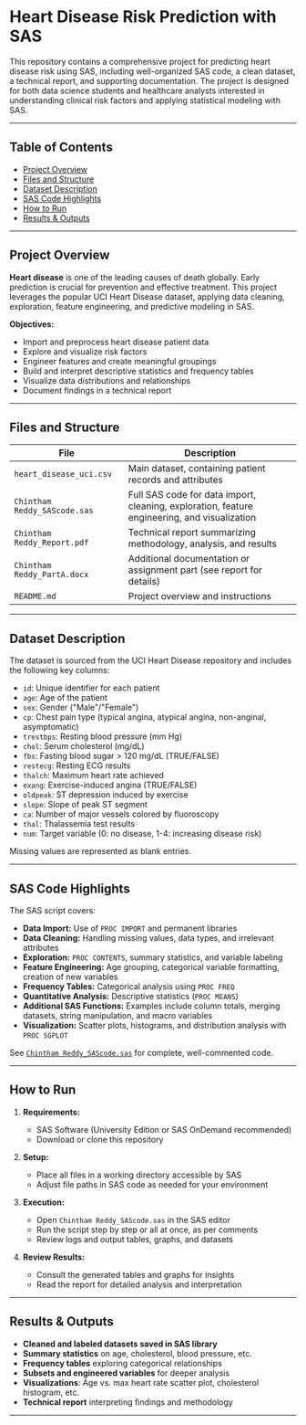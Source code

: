 # Heart Disease Risk Prediction with SAS

This repository contains a comprehensive project for predicting heart disease risk using SAS, including well-organized SAS code, a clean dataset, a technical report, and supporting documentation. The project is designed for both data science students and healthcare analysts interested in understanding clinical risk factors and applying statistical modeling with SAS.

---

## Table of Contents

- [Project Overview](#project-overview)
- [Files and Structure](#files-and-structure)
- [Dataset Description](#dataset-description)
- [SAS Code Highlights](#sas-code-highlights)
- [How to Run](#how-to-run)
- [Results & Outputs](#results--outputs)

---

## Project Overview

**Heart disease** is one of the leading causes of death globally. Early prediction is crucial for prevention and effective treatment. This project leverages the popular UCI Heart Disease dataset, applying data cleaning, exploration, feature engineering, and predictive modeling in SAS.

**Objectives:**
- Import and preprocess heart disease patient data
- Explore and visualize risk factors
- Engineer features and create meaningful groupings
- Build and interpret descriptive statistics and frequency tables
- Visualize data distributions and relationships
- Document findings in a technical report

---

## Files and Structure

| File | Description |
|------|-------------|
| `heart_disease_uci.csv` | Main dataset, containing patient records and attributes |
| `Chintham Reddy_SAScode.sas` | Full SAS code for data import, cleaning, exploration, feature engineering, and visualization |
| `Chintham Reddy_Report.pdf` | Technical report summarizing methodology, analysis, and results |
| `Chintham Reddy_PartA.docx` | Additional documentation or assignment part (see report for details) |
| `README.md` | Project overview and instructions |

---

## Dataset Description

The dataset is sourced from the UCI Heart Disease repository and includes the following key columns:

- `id`: Unique identifier for each patient
- `age`: Age of the patient
- `sex`: Gender ("Male"/"Female")
- `cp`: Chest pain type (typical angina, atypical angina, non-anginal, asymptomatic)
- `trestbps`: Resting blood pressure (mm Hg)
- `chol`: Serum cholesterol (mg/dL)
- `fbs`: Fasting blood sugar > 120 mg/dL (TRUE/FALSE)
- `restecg`: Resting ECG results
- `thalch`: Maximum heart rate achieved
- `exang`: Exercise-induced angina (TRUE/FALSE)
- `oldpeak`: ST depression induced by exercise
- `slope`: Slope of peak ST segment
- `ca`: Number of major vessels colored by fluoroscopy
- `thal`: Thalassemia test results
- `num`: Target variable (0: no disease, 1-4: increasing disease risk)

Missing values are represented as blank entries.

---

## SAS Code Highlights

The SAS script covers:

- **Data Import:** Use of `PROC IMPORT` and permanent libraries
- **Data Cleaning:** Handling missing values, data types, and irrelevant attributes
- **Exploration:** `PROC CONTENTS`, summary statistics, and variable labeling
- **Feature Engineering:** Age grouping, categorical variable formatting, creation of new variables
- **Frequency Tables:** Categorical analysis using `PROC FREQ`
- **Quantitative Analysis:** Descriptive statistics (`PROC MEANS`)
- **Additional SAS Functions:** Examples include column totals, merging datasets, string manipulation, and macro variables
- **Visualization:** Scatter plots, histograms, and distribution analysis with `PROC SGPLOT`

See [`Chintham Reddy_SAScode.sas`](https://github.com/AdityaX0820/Heart-Disease-Risk-Prediction-SAS/blob/main/Chintham%20Reddy_SAScode.sas) for complete, well-commented code.

---

## How to Run

1. **Requirements:**  
   - SAS Software (University Edition or SAS OnDemand recommended)
   - Download or clone this repository

2. **Setup:**  
   - Place all files in a working directory accessible by SAS
   - Adjust file paths in SAS code as needed for your environment

3. **Execution:**  
   - Open `Chintham Reddy_SAScode.sas` in the SAS editor
   - Run the script step by step or all at once, as per comments
   - Review logs and output tables, graphs, and datasets

4. **Review Results:**  
   - Consult the generated tables and graphs for insights
   - Read the report for detailed analysis and interpretation

---

## Results & Outputs

- **Cleaned and labeled datasets saved in SAS library**
- **Summary statistics** on age, cholesterol, blood pressure, etc.
- **Frequency tables** exploring categorical relationships
- **Subsets and engineered variables** for deeper analysis
- **Visualizations**: Age vs. max heart rate scatter plot, cholesterol histogram, etc.
- **Technical report** interpreting findings and methodology

---

